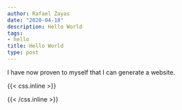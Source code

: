 ```yaml
---
author: Rafael Zayas
date: "2020-04-18"
description: Hello World
tags:
- hello
title: Hello World
type: post
---
```


I have now proven to myself that I can generate a website.

{{< css.inline >}}
<style>
.canon { background: white; width: 100%; height: auto;}
</style>
{{< /css.inline >}}